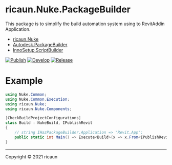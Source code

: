 # ricaun.Nuke.PackageBuilder

This package is to simplify the build automation system using to RevitAddin Application. 
- [ricaun.Nuke](https://www.nuget.org/packages/ricaun.Nuke) 
- [Autodesk.PackageBuilder](https://www.nuget.org/packages/Autodesk.PackageBuilder/)
- [InnoSetup.ScriptBuilder](https://www.nuget.org/packages/InnoSetup.ScriptBuilder/)

[![Publish](https://github.com/ricaun-io/ricaun.Nuke.PackageBuilder/actions/workflows/Publish.yml/badge.svg)](https://github.com/ricaun-io/ricaun.Nuke.PackageBuilder/actions)
[![Develop](https://github.com/ricaun-io/ricaun.Nuke.PackageBuilder/actions/workflows/Develop.yml/badge.svg)](https://github.com/ricaun-io/ricaun.Nuke.PackageBuilder/actions)
[![Release](https://img.shields.io/nuget/v/ricaun.Nuke.PackageBuilder?logo=nuget&label=release&color=blue)](https://www.nuget.org/packages/ricaun.Nuke.PackageBuilder)

# Example

```C#
using Nuke.Common;
using Nuke.Common.Execution;
using ricaun.Nuke;
using ricaun.Nuke.Components;

[CheckBuildProjectConfigurations]
class Build : NukeBuild, IPublishRevit
{
    // string IHazPackageBuilder.Application => "Revit.App";
    public static int Main() => Execute<Build>(x => x.From<IPublishRevit>().Build);
}
```

---

Copyright © 2021 ricaun

